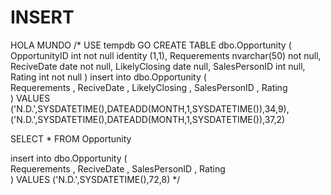 # INSERT
HOLA MUNDO
/*
USE tempdb
GO
CREATE TABLE dbo.Opportunity
(
OpportunityID	int not null
				identity (1,1),
Requerements	nvarchar(50) not null,
ReciveDate		date not null,
LikelyClosing	date null,
SalesPersonID	int null,
Rating			int not null
)
insert into dbo.Opportunity
(	
Requerements  ,
ReciveDate	  ,
LikelyClosing ,
SalesPersonID ,
Rating		
)
VALUES
('N.D.',SYSDATETIME(),DATEADD(MONTH,1,SYSDATETIME()),34,9),
('N.D.',SYSDATETIME(),DATEADD(MONTH,1,SYSDATETIME()),37,2)


SELECT *
FROM Opportunity


insert into dbo.Opportunity
(	
Requerements  ,
ReciveDate	  ,
SalesPersonID ,
Rating		
)
VALUES
('N.D.',SYSDATETIME(),72,8)
*/
